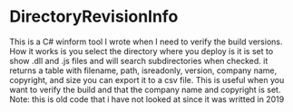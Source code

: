 # DirectoryRevisionInfo
This is a C# winform tool I wrote when I need to verify the build versions. 
How it works is you select the directory where you deploy is it is set to show .dll and .js files and will search subdirectories when checked.
it returns a table with filename, path, isreadonly, version, company name, copyright, and size
you can export it to a csv file. 
This is useful when you want to verify the build and that the company name and copyright is set.
Note: this is old code that i have not looked at since it was writted in 2019

